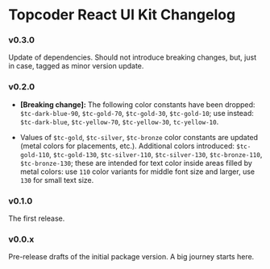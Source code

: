 # Topcoder React UI Kit Changelog

### v0.3.0
Update of dependencies. Should not introduce breaking changes, but, just in
case, tagged as minor version update.

### v0.2.0
- **[Breaking change]:** The following color constants have been dropped:
  `$tc-dark-blue-90`, `$tc-gold-70`, `$tc-gold-30`, `$tc-gold-10`; use instead:
  `$tc-dark-blue`, `$tc-yellow-70`, `$tc-yellow-30`, `tc-yellow-10`.

- Values of `$tc-gold`, `$tc-silver`, `$tc-bronze` color constants are updated
  (metal colors for placements, etc.). Additional colors introduced:
  `$tc-gold-110`, `$tc-gold-130`, `$tc-silver-110`, `$tc-silver-130`,
  `$tc-bronze-110`, `$tc-bronze-130`; these are intended for text color
  inside areas filled by metal colors: use `110` color variants for middle
  font size and larger, use `130` for small text size.

### v0.1.0
The first release.

### v0.0.x
Pre-release drafts of the initial package version. A big journey starts here.
